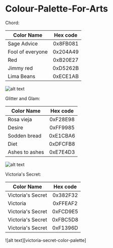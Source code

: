 # Colour-Palette-For-Arts

Chord:

| Color Name        | Hex code        |
| ----------------- |:---------------:|
| Sage Advice       | 0x8FB081        | 
| Fool of everyone  | 0x204A49        |   
| Red               | 0xB20E27        |   
| Jimmy red         | 0xD5262B        |
| Lima Beans        | 0xECE1AB        |


![alt text][chord-color-palette]

[chord-color-palette]: https://github.com/Sara-Ramco/Colour-Palette-For-Arts-/blob/master/chord-color-palette.png "Chord color palette"

Glitter and Glam:

| Color Name        | Hex code        |
| ----------------- |:---------------:|
| Rosa vieja        | 0xF28E98        | 
| Desire            | 0xFF9985        |   
| Sodden bread      | 0xE1CBA6        |   
| Diet              | 0xDFCFB8        |
| Ashes to ashes    | 0xE7E4D3        |

![alt text][glitter-glam-color-palette]

[glitter-glam-color-palette]:https://github.com/Sara-Ramco/Colour-Palette-For-Arts-/blob/master/glitter-glam-color-palette.png "Glitter+Glam color palette"

Victoria's Secret:

| Color Name        | Hex code        |
| ----------------- |:---------------:|
| Victoria's Secret | 0x382F32        | 
| Victoria          | 0xFFEAF2        |   
| Victoria's Secret | 0xFCD9E5        |   
| Victoria's Secret | 0xFBC5D8        |
| Victoria's Secret | 0xF1396D        |

![alt text][victoria-secret-color-palette]

[glitter-glam-color-palette]:https://github.com/Sara-Ramco/Colour-Palette-For-Arts-/blob/master/glitter-glam-color-palette.png "Victoria's secret color palette"
